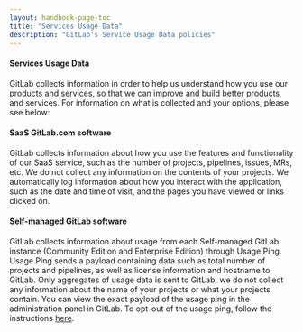 ```yaml
---
layout: handbook-page-toc
title: "Services Usage Data"
description: "GitLab's Service Usage Data policies"
---
```


#### Services Usage Data
GitLab collects information in order to help us understand how you use our products and services, so that we can improve and build better products and services. For information on what is collected and your options, please see below: 
 
#### SaaS GitLab.com software
GitLab collects information about how you use the features and functionality of our SaaS service, such as the number of projects, pipelines, issues, MRs, etc. We do not collect any information on the contents of your projects. We automatically log information about how you interact with the application, such as the date and time of visit, and the pages you have viewed or links clicked on.

#### Self-managed GitLab software
GitLab collects information about usage from each Self-managed GitLab instance (Community Edition and Enterprise Edition) through Usage Ping. Usage Ping sends a payload containing data such as total number of projects and pipelines, as well as license information and hostname to GitLab. Only aggregates of usage data is sent to GitLab, we do not collect any information about the name of your projects or what your projects contain. You can view the exact payload of the usage ping in the administration panel in GitLab. To opt-out of the usage ping, follow the instructions [here](https://docs.gitlab.com/ee/user/admin_area/settings/usage_statistics.html#usage-ping).



